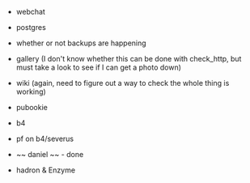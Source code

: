 
*  webchat

*  postgres

*  whether or not backups are happening

*  gallery (I don't know whether this can be done with check_http, but must take a look to see if I can get a photo down)

*  wiki (again, need to figure out a way to check the whole thing is working)

*  pubookie

*  b4

*  pf on b4/severus

*  ~~ daniel ~~ - done

*  hadron & Enzyme
